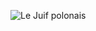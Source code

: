 ![Le Juif polonais](https://upload.wikimedia.org/wikipedia/commons/thumb/e/e8/David_Ben-Gurion_%28D597-087%29.jpg/300px-David_Ben-Gurion_%28D597-087%29.jpg)